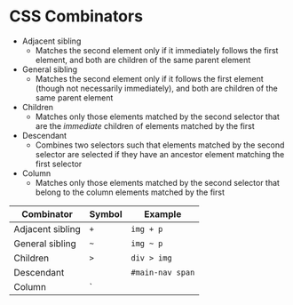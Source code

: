 # CSS Combinators

* Adjacent sibling
    * Matches the second element only if it immediately follows the first element, and both are children of the same parent element
* General sibling
    * Matches the second element only if it follows the first element (though not necessarily immediately), and both are children of the same parent element
* Children
    * Matches only those elements matched by the second selector that are the *immediate* children of elements matched by the first
* Descendant
    * Combines two selectors such that elements matched by the second selector are selected if they have an ancestor element matching the first selector
* Column
    * Matches only those elements matched by the second selector that belong to the column elements matched by the first

| Combinator | Symbol | Example |
| --- | --- | --- |
| Adjacent sibling | `+` | `img + p` |
| General sibling | `~` | `img ~ p` |
| Children | `>` | `div > img` |
| Descendant | ` ` | `#main-nav span` |
| Column | `||` | `col || td` |

